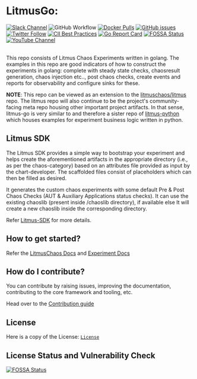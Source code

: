 # LitmusGo:

[![Slack Channel](https://img.shields.io/badge/Slack-Join-purple)](https://slack.litmuschaos.io)
![GitHub Workflow](https://github.com/litmuschaos/litmus-go/actions/workflows/push.yml/badge.svg?branch=master)
[![Docker Pulls](https://img.shields.io/docker/pulls/litmuschaos/go-runner.svg)](https://hub.docker.com/r/litmuschaos/go-runner)
[![GitHub issues](https://img.shields.io/github/issues/litmuschaos/litmus-go)](https://github.com/litmuschaos/litmus-go/issues)
[![Twitter Follow](https://img.shields.io/twitter/follow/litmuschaos?style=social)](https://twitter.com/LitmusChaos)
[![CII Best Practices](https://bestpractices.coreinfrastructure.org/projects/5297/badge)](https://bestpractices.coreinfrastructure.org/projects/5297)
[![Go Report Card](https://goreportcard.com/badge/github.com/litmuschaos/litmus-go)](https://goreportcard.com/report/github.com/litmuschaos/litmus-go)
[![FOSSA Status](https://app.fossa.io/api/projects/git%2Bgithub.com%2Flitmuschaos%2Flitmus-go.svg?type=shield)](https://app.fossa.io/projects/git%2Bgithub.com%2Flitmuschaos%2Flitmus-go?ref=badge_shield)
[![YouTube Channel](https://img.shields.io/badge/YouTube-Subscribe-red)](https://www.youtube.com/channel/UCa57PMqmz_j0wnteRa9nCaw)
<br><br>

This repo consists of Litmus Chaos Experiments written in golang. The examples in this repo are good indicators of how to construct the experiments in golang: complete with steady state checks, chaosresult generation, chaos injection etc.., post chaos checks, create events and reports for observability and configure sinks for these.

**NOTE**: This repo can be viewed as an extension to the [litmuschaos/litmus](https://github.com/litmuschaos/litmus) repo. The litmus repo will also continue to be the project's community-facing meta repo housing other important project artifacts. In that sense, litmus-go is very similar to and therefore a sister repo of [litmus-python](https://github.com/litmuschaos/litmus-python) which houses examples for experiment business logic written in python.

## Litmus SDK

The Litmus SDK provides a simple way to bootstrap your experiment and helps create the aforementioned artifacts in the appropriate directory (i.e., as per the chaos-category) based on an attributes file provided as input by the chart-developer. The scaffolded files consist of placeholders which can then be filled as desired.

It generates the custom chaos experiments with some default Pre & Post Chaos Checks (AUT & Auxiliary Applications status checks). It can use the existing chaoslib (present inside /chaoslib directory), if available else It will create a new chaoslib inside the corresponding directory.

Refer [Litmus-SDK](https://github.com/litmuschaos/litmus-go/blob/master/contribute/developer-guide/README.md) for more details.

## How to get started?

Refer the [LitmusChaos Docs](https://docs.litmuschaos.io) and [Experiment Docs](https://litmuschaos.github.io/litmus/experiments/categories/contents/)

## How do I contribute?

You can contribute by raising issues, improving the documentation, contributing to the core framework and tooling, etc.

Head over to the [Contribution guide](CONTRIBUTING.md)

## License
Here is a copy of the License: [`License`](LICENSE) 

## License Status and Vulnerability Check
[![FOSSA Status](https://app.fossa.io/api/projects/git%2Bgithub.com%2Flitmuschaos%2Flitmus-go.svg?type=large)](https://app.fossa.io/projects/git%2Bgithub.com%2Flitmuschaos%2Flitmus-go?ref=badge_large)
